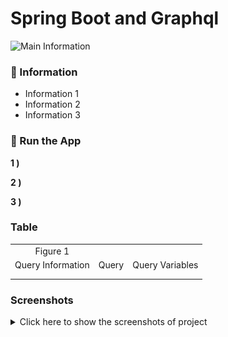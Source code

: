 # Spring Boot and Graphql

<img src="#" alt="Main Information" width="800" height="300">

### 📖 Information

<ul style="list-style-type:disc">
  <li>Information 1 </li>
  <li>Information 2</li>
  <li>Information 3</li>
</ul>

### 🔨 Run the App

<b>1 )</b> 

<b>2 )</b> 

<b>3 )</b> 

### Table

<table style="border: 0px;">
  <tr>
     <td align="center" span="4"> Figure 1 </td>
  </tr>
  <tr>
     <td align="center"> Query Information </td>
     <td align="center"> Query </td>
     <td align="center"> Query Variables </td>
  </tr>
  <tr>
       <td align="center"></td>
       <td align="center"></td>
       <td align="center"></td>
  </tr>
  <tr>
         <td align="center"></td>
         <td align="center"></td>
         <td align="center"></td>
  </tr>
</table>

### Screenshots

<details>
<summary>Click here to show the screenshots of project</summary>
    <p> Figure 1 </p>
    <img src ="screenshots/1.PNG">
    <p> Figure 2 </p>
    <img src ="screenshots/2.PNG">
    <p> Figure 3 </p>
    <img src ="screenshots/3.PNG">
    <p> Figure 4 </p>
    <img src ="screenshots/4.PNG">
    <p> Figure 5 </p>
    <img src ="screenshots/5.PNG">
    <p> Figure 6 </p>
    <img src ="screenshots/6.PNG">
    <p> Figure 7 </p>
    <img src ="screenshots/7.PNG">
    <p> Figure 8 </p>
    <img src ="screenshots/8.PNG">
    <p> Figure 9 </p>
    <img src ="screenshots/9.PNG">
    <p> Figure 10 </p>
    <img src ="screenshots/10.PNG">
    <p> Figure 11 </p>
    <img src ="screenshots/11.PNG">
    <p> Figure 12 </p>
    <img src ="screenshots/12.PNG">
    <p> Figure 13 </p>
    <img src ="screenshots/13.PNG">
    <p> Figure 14 </p>
    <img src ="screenshots/14.PNG">
    <p> Figure 15 </p>
    <img src ="screenshots/15.PNG">
    <p> Figure 16 </p>
    <img src ="screenshots/16.PNG">
    <p> Figure 17 </p>
    <img src ="screenshots/17.PNG">
    <p> Figure 18 </p>
    <img src ="screenshots/18.PNG">
    <p> Figure 19 </p>
    <img src ="screenshots/19.PNG">
    <p> Figure 20 </p>
    <img src ="screenshots/20.PNG">
    <p> Figure 21 </p>
    <img src ="screenshots/21.PNG">
    <p> Figure 22 </p>
    <img src ="screenshots/22.PNG">
    <p> Figure 23 </p>
    <img src ="screenshots/23.PNG">
    <p> Figure 24 </p>
    <img src ="screenshots/24.PNG">
    <p> Figure 25 </p>
    <img src ="screenshots/25.PNG">
    <p> Figure 26 </p>
    <img src ="screenshots/26.PNG">
    <p> Figure 27 </p>
    <img src ="screenshots/27.PNG">
    <p> Figure 28 </p>
    <img src ="screenshots/28.PNG">
    <p> Figure 29 </p>
    <img src ="screenshots/29.PNG">
    <p> Figure 30 </p>
    <img src ="screenshots/30.PNG">
    <p> Figure 31 </p>
    <img src ="screenshots/31.PNG">
    <p> Figure 32 </p>
    <img src ="screenshots/32.PNG">
    <p> Figure 33 </p>
    <img src ="screenshots/33.PNG">
    <p> Figure 34 </p>
    <img src ="screenshots/34.PNG">
    <p> Figure 35 </p>
    <img src ="screenshots/35.PNG">        
</details>